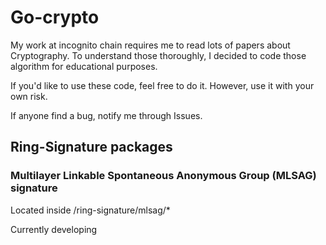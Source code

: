 # Go-crypto

My work at incognito chain requires me to read lots of papers about Cryptography. To understand those thoroughly, I decided to code those algorithm for educational purposes.

If you'd like to use these code, feel free to do it. However, use it with your own risk.

If anyone find a bug, notify me through Issues.

## Ring-Signature packages

### Multilayer Linkable Spontaneous Anonymous Group (MLSAG) signature

Located inside /ring-signature/mlsag/*

Currently developing